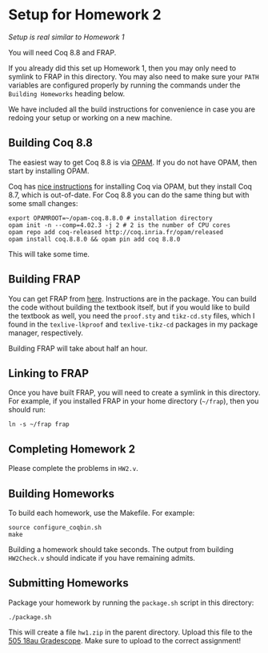 # Setup for Homework 2

*Setup is real similar to Homework 1*

You will need Coq 8.8 and FRAP.

If you already did this set up Homework 1, then you may only need to symlink to
FRAP in this directory.  You may also need to make sure your `PATH` variables
are configured properly by running the commands under the `Building Homeworks`
heading below.

We have included all the build instructions for convenience in case you are
redoing your setup or working on a new machine.


## Building Coq 8.8

The easiest way to get Coq 8.8 is via [OPAM](https://opam.ocaml.org/doc/Install.html).
If you do not have OPAM, then start by installing OPAM.

Coq has [nice instructions](https://coq.inria.fr/opam/www/using.html) for
installing Coq via OPAM, but they install Coq 8.7, which is out-of-date. For
Coq 8.8 you can do the same thing but with some small changes:

```
export OPAMROOT=~/opam-coq.8.8.0 # installation directory
opam init -n --comp=4.02.3 -j 2 # 2 is the number of CPU cores
opam repo add coq-released http://coq.inria.fr/opam/released
opam install coq.8.8.0 && opam pin add coq 8.8.0
```

This will take some time.


## Building FRAP

You can get FRAP from [here](https://github.com/achlipala/frap). Instructions
are in the package.  You can build the code without building the textbook
itself, but if you would like to build the textbook as well, you need the
`proof.sty` and `tikz-cd.sty` files, which I found in the `texlive-lkproof` and
`texlive-tikz-cd` packages in my package manager, respectively.

Building FRAP will take about half an hour.


## Linking to FRAP

Once you have built FRAP, you will need to create a symlink in this directory.
For example, if you installed FRAP in your home directory (`~/frap`), then
you should run:

```
ln -s ~/frap frap
```


## Completing Homework 2

Please complete the problems in `HW2.v`.


## Building Homeworks

To build each homework, use the Makefile. For example:

```
source configure_coqbin.sh
make
```

Building a homework should take seconds.  The output from building
`HW2Check.v` should indicate if you have remaining admits.


## Submitting Homeworks

Package your homework by running the `package.sh` script in this directory:

```
./package.sh
```

This will create a file `hw1.zip` in the parent directory.  Upload this file
to the [505 18au Gradescope](https://www.gradescope.com/courses/26971).  Make
sure to upload to the correct assignment!
